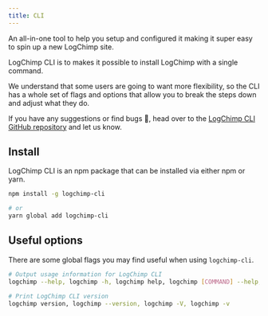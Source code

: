 ```yaml
---
title: CLI
---
```


An all-in-one tool to help you setup and configured it making it super easy to spin up a new LogChimp site.

LogChimp CLI is to makes it possible to install LogChimp with a single command.

We understand that some users are going to want more flexibility, so the CLI has a whole set of flags and options that allow you to break the steps down and adjust what they do.

If you have any suggestions or find bugs 🐞, head over to the [LogChimp CLI GitHub repository](https://github.com/logchimp/logchimp-cli) and let us know.

## Install

LogChimp CLI is an npm package that can be installed via either npm or yarn.

```bash
npm install -g logchimp-cli

# or
yarn global add logchimp-cli
```

## Useful options

There are some global flags you may find useful when using `logchimp-cli`.

```bash
# Output usage information for LogChimp CLI
logchimp --help, logchimp -h, logchimp help, logchimp [COMMAND] --help, logchimp help [COMMAND]

# Print LogChimp CLI version
logchimp version, logchimp --version, logchimp -V, logchimp -v
```
